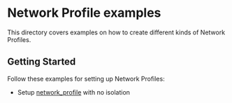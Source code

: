# Network Profile examples

This directory covers examples on how to create different kinds of Network Profiles. 

## Getting Started

Follow these examples for setting up Network Profiles:

* Setup [network_profile](examples/network_profile/simple/README.md) with no isolation
